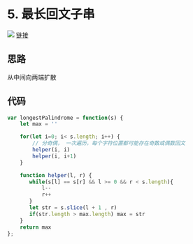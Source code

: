 # 5. 最长回文子串
![](https://tva1.sinaimg.cn/large/e6c9d24ely1h3sxp1cyc7j20pu0ledgt.jpg)
[链接](https://leetcode.cn/problems/longest-palindromic-substring/)
## 思路
从中间向两端扩散
## 代码
```js
var longestPalindrome = function(s) {
    let max = ''

    for(let i=0; i< s.length; i++) {
        // 分奇偶， 一次遍历，每个字符位置都可能存在奇数或偶数回文
        helper(i, i)
        helper(i, i+1)
    }

    function helper(l, r) {
       while(s[l] == s[r] && l >= 0 && r < s.length){
           l--
           r++
       }
       let str = s.slice(l + 1 , r)
       if(str.length > max.length) max = str
    }
    return max
};
```